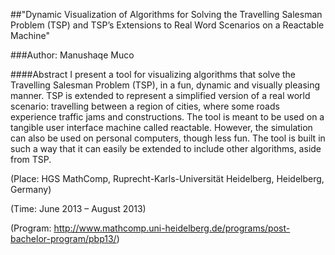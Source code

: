 ##"Dynamic Visualization of Algorithms for Solving the Travelling Salesman Problem (TSP) and TSP’s Extensions to Real Word Scenarios on a Reactable Machine"

###Author: Manushaqe Muco


####Abstract
I present a tool for visualizing algorithms that solve the Travelling Salesman Problem (TSP), in a fun, dynamic and visually pleasing manner. TSP is extended to represent a simplified version of a real world scenario: travelling between a region of cities, where some roads experience traffic jams and constructions. The tool is meant to be used on a tangible user interface machine called reactable. However, the simulation can also be used on personal computers, though less fun. The tool is built in such a way that it can easily be extended to include other algorithms, aside from TSP.

(Place: HGS MathComp, Ruprecht-Karls-Universität Heidelberg, Heidelberg, Germany)
        
(Time: June 2013 – August 2013)

(Program: http://www.mathcomp.uni-heidelberg.de/programs/post-bachelor-program/pbp13/)
